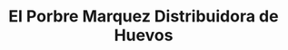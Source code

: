 ---
title: "El Porbre Marquez Distribuidora de Huevos"
url: /los-lagos/el-porbre-marquez-distribuidora-de-huevos/
shop: Kramladen
---